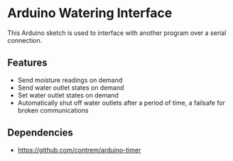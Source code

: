 # Arduino Watering Interface

This Arduino sketch is used to interface with another program over a serial connection.

## Features

* Send moisture readings on demand
* Send water outlet states on demand
* Set water outlet states on demand
* Automatically shut off water outlets after a period of time, a failsafe for broken communications

## Dependencies

* https://github.com/contrem/arduino-timer


